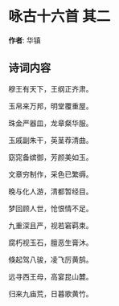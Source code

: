 # 咏古十六首  其二

**作者**: 华镇

## 诗词内容

穆王有天下，王纲正齐肃。

玉帛来万邦，明堂覆重屋。

珠金严器皿，龙章粲华服。

玉戚副朱干，英茎荐清曲。

窈窕备嫔御，芳颜美如玉。

文章穷制作，采色已繁缛。

晚与化人游，清都暂经目。

梦回顾人世，怆恨情不足。

九重深且严，视若窘羁束。

腐朽视玉石，膻恶生膏沐。

倏起驾八骏，凌飞厉黄鹄。

远寻西王母，高宴昆山麓。

归来九庙荒，日暮歌黄竹。

